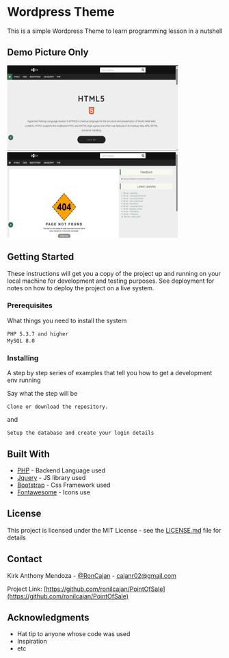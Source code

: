 # Wordpress Theme

This is a simple Wordpress Theme to learn programming lesson in a nutshell

## Demo Picture Only
<img src="123.png" height="200" width="400"><img src="404.png" height="200" width="400">

## Getting Started

These instructions will get you a copy of the project up and running on your local machine for development and testing purposes. See deployment for notes on how to deploy the project on a live system.

### Prerequisites

What things you need to install the system

```
PHP 5.3.7 and higher
MySQL 8.0
```

### Installing

A step by step series of examples that tell you how to get a development env running

Say what the step will be
```
Clone or download the repository.
```
and
```
Setup the database and create your login details
```

## Built With

* [PHP](https://codeigniter.com/) - Backend Language used
* [Jquery](https://jquery.com/) - JS library used
* [Bootstrap](https://Bootstrap.com/) - Css Framework used
* [Fontawesome](https://fontawesome.com/) - Icons use

## License

This project is licensed under the MIT License - see the [LICENSE.md](LICENSE.md) file for details

## Contact

Kirk Anthony Mendoza - [@RonCajan](https://twitter.com/RonCajan) - cajanr02@gmail.com

Project Link: [https://github.com/ronilcajan/PointOfSale](https://github.com/ronilcajan/PointOfSale)


## Acknowledgments

* Hat tip to anyone whose code was used
* Inspiration
* etc

